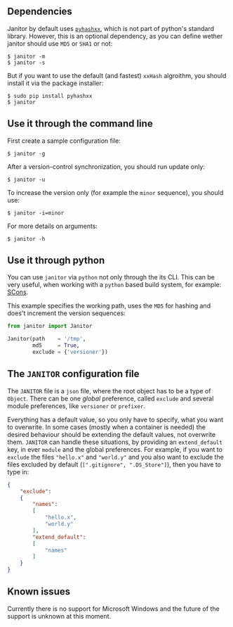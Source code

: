 
Dependencies
------------

Janitor by default uses [`pyhashxx`](https://github.com/ewencp/pyhashxx), which
is not part of python's standard library. However, this is an optional
dependency, as you can define wether janitor should use `MD5` or `SHA1` or not:

```
$ janitor -m
$ janitor -s
```

But if you want to use the default (and fastest) `xxHash` algroithm, you should
install it via the package installer:

```
$ sudo pip install pyhashxx
$ janitor
```


Use it through the command line
-------------------------------

First create a sample configuration file:

```
$ janitor -g
```

After a version-control synchronization, you should run update only:

```
$ janitor -u
```

To increase the version only (for example the `minor` sequence), you should use:

```
$ janitor -i=minor
```

For more details on arguments:

```
$ janitor -h
```


Use it through python
---------------------

You can use `janitor` via `python` not only through the its CLI. This can be
very useful, when working with a `python` based build system, for example:
[SCons](http://scons.org).

This example specifies the working path, uses the `MD5` for hashing and does't
increment the version sequences:

```python
from janitor import Janitor

Janitor(path    = '/tmp',
        md5     = True,
        exclude = {'versioner'})
```


The `JANITOR` configuration file
--------------------------------

The `JANITOR` file is a `json` file, where the root object has to be a type of
`Object`. There can be one *global* preference, called `exclude` and several
module preferences, like `versioner` or `prefixer`.

Everything has a default value, so you only have to specify, what you want to
overwrite. In some cases (mostly when a container is needed) the desired
behaviour should be extending the default values, not overwrite them. `JANITOR`
can handle these situations, by providing an `extend_default` key, in ever
`module` and the global preferences. For example, if you want to `exclude` the
files `"hello.x"` and `"world.y"` and you also want to exclude the files
excluded by default (`[".gitignore", ".DS_Store"]`), then you have to type in:

```json
{
    "exclude":
    {
        "names":
        [
            "hello.x",
            "world.y"
        ],
        "extend_default":
        [
            "names"
        ]
    }
}
```


Known issues
------------

Currently there is no support for Microsoft Windows and the future of the
support is unknown at this moment.
